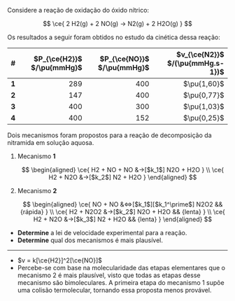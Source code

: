 Considere a reação de oxidação do óxido nítrico:

$$
\ce{ 2 H2(g) + 2 NO(g) -> N2(g) + 2 H2O(g) }
$$

Os resultados a seguir foram obtidos no estudo da cinética dessa reação:

| # | $P_{\ce{H2}}$ $/\pu{mmHg}$ | $P_{\ce{NO}}$ $/\pu{mmHg}$ | $v_{\ce{N2}}$ $/(\pu{mmHg.s-1})$ |
|-------|------:|------:|-------------:|
| **1** | $289$ | $400$ | $\pu{1,60}$ |
| **2** | $147$ | $400$ | $\pu{0,77}$ |
| **3** | $400$ | $300$ | $\pu{1,03}$ |
| **4** | $400$ | $152$ | $\pu{0,25}$ |

Dois mecanismos foram propostos para a reação de decomposição da nitramida em solução aquosa.

1. Mecanismo **1**

    $$
    \begin{aligned}
        \ce{ H2 + NO + NO &->[$k_1$] N2O + H2O } \\
        \ce{ H2 + N2O &->[$k_2$] N2 + H2O }
    \end{aligned}
    $$

2. Mecanismo **2**

    $$
    \begin{aligned}
        \ce{ NO + NO &<=>[$k_1$][$k_1^\prime$] N2O2 && {rápida} } \\
        \ce{ H2 + N2O2 &->[$k_2$] N2O + H2O && {lenta} } \\
        \ce{ H2 + N2O &->[$k_3$] N2 + H2O && {lenta} }
    \end{aligned}
    $$
<!--  -->

- **Determine** a lei de velocidade experimental para a reação.
- **Determine** qual dos mecanismos é mais plausível.

---

- $v = k[\ce{H2}]^2[\ce{NO}]$
- Percebe-se com base na molecularidade das etapas elementares que o mecanismo 2 é mais plausível, visto que todas as etapas desse mecanismo são bimoleculares. A primeira etapa do mecanismo 1 supõe uma colisão termolecular, tornando essa proposta menos provável.